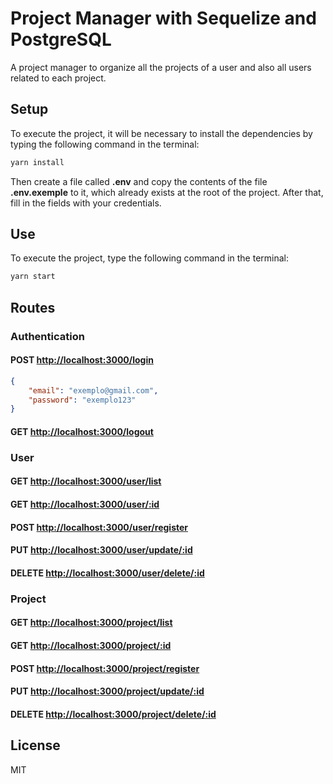 # Project Manager with Sequelize and PostgreSQL

A project manager to organize all the projects of a user and also all users related to each project.

## Setup

To execute the project, it will be necessary to install the dependencies by typing the following command in the terminal:

```bash
yarn install
```

Then create a file called **.env** and copy the contents of the file **.env.exemple** to it, which already exists at the root of the project. After that, fill in the fields with your credentials.

## Use

To execute the project, type the following command in the terminal:

```bash
yarn start
```

## Routes

### Authentication

#### POST [http://localhost:3000/login](http://localhost:3000/login)

```json
{
	"email": "exemplo@gmail.com",
	"password": "exemplo123"
}
```

#### GET [http://localhost:3000/logout](http://localhost:3000/login)

### User

#### GET [http://localhost:3000/user/list](http://localhost:3000/user/list)

#### GET [http://localhost:3000/user/:id](http://localhost:3000/user/)

#### POST [http://localhost:3000/user/register](http://localhost:3000/user/register)

#### PUT [http://localhost:3000/user/update/:id](http://localhost:3000/user/update)

#### DELETE [http://localhost:3000/user/delete/:id](http://localhost:3000/user/delete)

### Project

#### GET [http://localhost:3000/project/list](http://localhost:3000/project/list)

#### GET [http://localhost:3000/project/:id](http://localhost:3000/project/)

#### POST [http://localhost:3000/project/register](http://localhost:3000/project/register)

#### PUT [http://localhost:3000/project/update/:id](http://localhost:3000/usprojecter/update)

#### DELETE [http://localhost:3000/project/delete/:id](http://localhost:3000/project/delete)

## License

MIT
